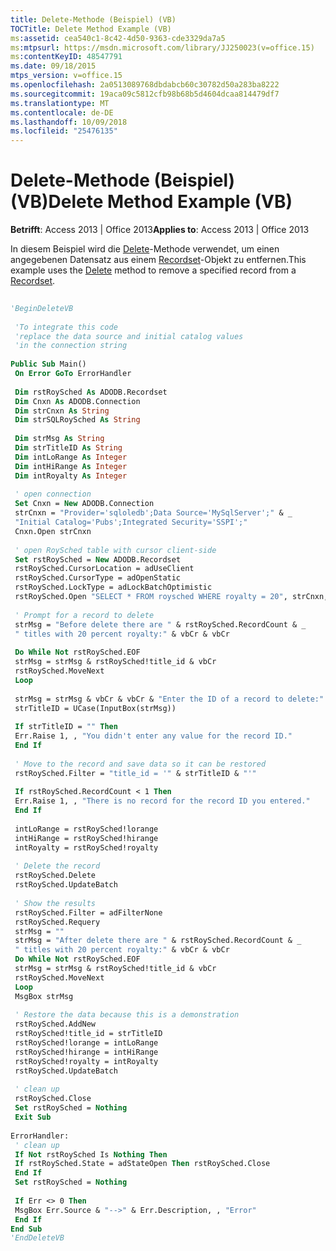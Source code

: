 ```yaml
---
title: Delete-Methode (Beispiel) (VB)
TOCTitle: Delete Method Example (VB)
ms:assetid: cea540c1-8c42-4d50-9363-cde3329da7a5
ms:mtpsurl: https://msdn.microsoft.com/library/JJ250023(v=office.15)
ms:contentKeyID: 48547791
ms.date: 09/18/2015
mtps_version: v=office.15
ms.openlocfilehash: 2a0513089768dbdabcb60c30782d50a283ba8222
ms.sourcegitcommit: 19aca09c5812cfb98b68b5d4604dcaa814479df7
ms.translationtype: MT
ms.contentlocale: de-DE
ms.lasthandoff: 10/09/2018
ms.locfileid: "25476135"
---
```

# <a name="delete-method-example-vb"></a><span data-ttu-id="290a0-102">Delete-Methode (Beispiel) (VB)</span><span class="sxs-lookup"><span data-stu-id="290a0-102">Delete Method Example (VB)</span></span>


<span data-ttu-id="290a0-103">**Betrifft**: Access 2013 | Office 2013</span><span class="sxs-lookup"><span data-stu-id="290a0-103">**Applies to**: Access 2013 | Office 2013</span></span>

<span data-ttu-id="290a0-104">In diesem Beispiel wird die [Delete](delete-method-ado-recordset.md)-Methode verwendet, um einen angegebenen Datensatz aus einem [Recordset](recordset-object-ado.md)-Objekt zu entfernen.</span><span class="sxs-lookup"><span data-stu-id="290a0-104">This example uses the [Delete](delete-method-ado-recordset.md) method to remove a specified record from a [Recordset](recordset-object-ado.md).</span></span>

```vb 
 
'BeginDeleteVB 
 
 'To integrate this code 
 'replace the data source and initial catalog values 
 'in the connection string 
 
Public Sub Main() 
 On Error GoTo ErrorHandler 
 
 Dim rstRoySched As ADODB.Recordset 
 Dim Cnxn As ADODB.Connection 
 Dim strCnxn As String 
 Dim strSQLRoySched As String 
 
 Dim strMsg As String 
 Dim strTitleID As String 
 Dim intLoRange As Integer 
 Dim intHiRange As Integer 
 Dim intRoyalty As Integer 
 
 ' open connection 
 Set Cnxn = New ADODB.Connection 
 strCnxn = "Provider='sqloledb';Data Source='MySqlServer';" & _ 
 "Initial Catalog='Pubs';Integrated Security='SSPI';" 
 Cnxn.Open strCnxn 
 
 ' open RoySched table with cursor client-side 
 Set rstRoySched = New ADODB.Recordset 
 rstRoySched.CursorLocation = adUseClient 
 rstRoySched.CursorType = adOpenStatic 
 rstRoySched.LockType = adLockBatchOptimistic 
 rstRoySched.Open "SELECT * FROM roysched WHERE royalty = 20", strCnxn, , , adCmdText 
 
 ' Prompt for a record to delete 
 strMsg = "Before delete there are " & rstRoySched.RecordCount & _ 
 " titles with 20 percent royalty:" & vbCr & vbCr 
 
 Do While Not rstRoySched.EOF 
 strMsg = strMsg & rstRoySched!title_id & vbCr 
 rstRoySched.MoveNext 
 Loop 
 
 strMsg = strMsg & vbCr & vbCr & "Enter the ID of a record to delete:" 
 strTitleID = UCase(InputBox(strMsg)) 
 
 If strTitleID = "" Then 
 Err.Raise 1, , "You didn't enter any value for the record ID." 
 End If 
 
 ' Move to the record and save data so it can be restored 
 rstRoySched.Filter = "title_id = '" & strTitleID & "'" 
 
 If rstRoySched.RecordCount < 1 Then 
 Err.Raise 1, , "There is no record for the record ID you entered." 
 End If 
 
 intLoRange = rstRoySched!lorange 
 intHiRange = rstRoySched!hirange 
 intRoyalty = rstRoySched!royalty 
 
 ' Delete the record 
 rstRoySched.Delete 
 rstRoySched.UpdateBatch 
 
 ' Show the results 
 rstRoySched.Filter = adFilterNone 
 rstRoySched.Requery 
 strMsg = "" 
 strMsg = "After delete there are " & rstRoySched.RecordCount & _ 
 " titles with 20 percent royalty:" & vbCr & vbCr 
 Do While Not rstRoySched.EOF 
 strMsg = strMsg & rstRoySched!title_id & vbCr 
 rstRoySched.MoveNext 
 Loop 
 MsgBox strMsg 
 
 ' Restore the data because this is a demonstration 
 rstRoySched.AddNew 
 rstRoySched!title_id = strTitleID 
 rstRoySched!lorange = intLoRange 
 rstRoySched!hirange = intHiRange 
 rstRoySched!royalty = intRoyalty 
 rstRoySched.UpdateBatch 
 
 ' clean up 
 rstRoySched.Close 
 Set rstRoySched = Nothing 
 Exit Sub 
 
ErrorHandler: 
 ' clean up 
 If Not rstRoySched Is Nothing Then 
 If rstRoySched.State = adStateOpen Then rstRoySched.Close 
 End If 
 Set rstRoySched = Nothing 
 
 If Err <> 0 Then 
 MsgBox Err.Source & "-->" & Err.Description, , "Error" 
 End If 
End Sub 
'EndDeleteVB 
```

